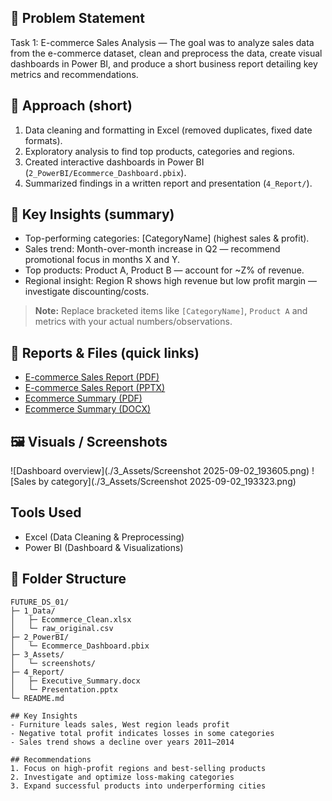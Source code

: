 ## 📌 Problem Statement
Task 1: E-commerce Sales Analysis — The goal was to analyze sales data from the e-commerce dataset, clean and preprocess the data, create visual dashboards in Power BI, and produce a short business report detailing key metrics and recommendations.

## 🧭 Approach (short)
1. Data cleaning and formatting in Excel (removed duplicates, fixed date formats).
2. Exploratory analysis to find top products, categories and regions.
3. Created interactive dashboards in Power BI (`2_PowerBI/Ecommerce_Dashboard.pbix`).
4. Summarized findings in a written report and presentation (`4_Report/`).

## 🔎 Key Insights (summary)
- Top-performing categories: [CategoryName] (highest sales & profit).  
- Sales trend: Month-over-month increase in Q2 — recommend promotional focus in months X and Y.  
- Top products: Product A, Product B — account for ~Z% of revenue.  
- Regional insight: Region R shows high revenue but low profit margin — investigate discounting/costs.

> **Note:** Replace bracketed items like `[CategoryName]`, `Product A` and metrics with your actual numbers/observations.

## 📑 Reports & Files (quick links)
- [E-commerce Sales Report (PDF)](./4_Report/E-commerce-Sales-Report.pdf)  
- [E-commerce Sales Report (PPTX)](./4_Report/E-commerce-Sales-Report.pptx)  
- [Ecommerce Summary (PDF)](./4_Report/Ecommerce_summary.pdf)  
- [Ecommerce Summary (DOCX)](./4_Report/Ecommerce_summary.docx)

## 🖼️ Visuals / Screenshots
![Dashboard overview](./3_Assets/Screenshot 2025-09-02_193605.png)
![Sales by category](./3_Assets/Screenshot 2025-09-02_193323.png)


## Tools Used
- Excel (Data Cleaning & Preprocessing)
- Power BI (Dashboard & Visualizations)

## 📂 Folder Structure

```text
FUTURE_DS_01/
├─ 1_Data/
│   ├─ Ecommerce_Clean.xlsx
│   └─ raw_original.csv
├─ 2_PowerBI/
│   └─ Ecommerce_Dashboard.pbix
├─ 3_Assets/
│   └─ screenshots/
├─ 4_Report/
│   ├─ Executive_Summary.docx
│   └─ Presentation.pptx
└─ README.md

## Key Insights
- Furniture leads sales, West region leads profit
- Negative total profit indicates losses in some categories
- Sales trend shows a decline over years 2011–2014

## Recommendations
1. Focus on high-profit regions and best-selling products
2. Investigate and optimize loss-making categories
3. Expand successful products into underperforming cities
